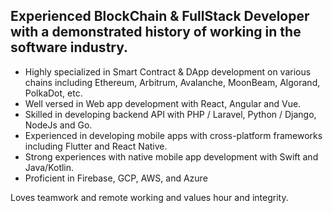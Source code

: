 ## Experienced BlockChain & FullStack Developer with a demonstrated history of working in the software industry.
 
- Highly specialized in Smart Contract & DApp development on various chains including Ethereum, Arbitrum, Avalanche, MoonBeam, Algorand, PolkaDot, etc. 
- Well versed in Web app development with React, Angular and Vue.
- Skilled in developing backend API with PHP / Laravel, Python / Django, NodeJs and Go.
- Experienced in developing mobile apps with cross-platform frameworks including Flutter and React Native.
- Strong experiences with native mobile app development with Swift and Java/Kotlin.
- Proficient in Firebase, GCP, AWS, and Azure
 
Loves teamwork and remote working and values hour and integrity.
